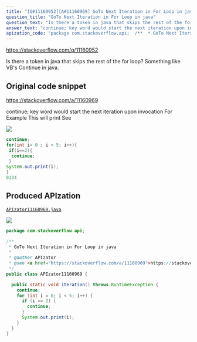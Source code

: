 ```yaml
---
title: "[Q#11160952][A#11160969] GoTo Next Iteration in For Loop in java"
question_title: "GoTo Next Iteration in For Loop in java"
question_text: "Is there a token in java that skips the rest of the for loop? Something like VB's Continue in java."
answer_text: "continue; key word would start the next iteration upon invocation For Example This will print See"
apization_code: "package com.stackoverflow.api;  /**  * GoTo Next Iteration in For Loop in java  *  * @author APIzator  * @see <a href=\"https://stackoverflow.com/a/11160969\">https://stackoverflow.com/a/11160969</a>  */ public class APIzator11160969 {    public static void iteration() throws RuntimeException {     continue;     for (int i = 0; i < 5; i++) {       if (i == 2) {         continue;       }       System.out.print(i);     }   } }"
---
```


https://stackoverflow.com/q/11160952

Is there a token in java that skips the rest of the for loop?
Something like VB&#x27;s Continue in java.



## Original code snippet

https://stackoverflow.com/a/11160969

continue; key word would start the next iteration upon invocation
For Example
This will print
See

<div class="code-logo"><img src="/stackoverflow.png" /></div>

```java
continue;
for(int i= 0 ; i < 5; i++){
 if(i==2){
  continue;
 }
System.out.print(i);
}
0134
```

## Produced APIzation

[`APIzator11160969.java`](https://github.com/pasqualesalza/apization-temp-data/raw/master/search/APIzator11160969.java)

<div class="code-logo"><img src="/apizator.png" /></div>

```java
package com.stackoverflow.api;

/**
 * GoTo Next Iteration in For Loop in java
 *
 * @author APIzator
 * @see <a href="https://stackoverflow.com/a/11160969">https://stackoverflow.com/a/11160969</a>
 */
public class APIzator11160969 {

  public static void iteration() throws RuntimeException {
    continue;
    for (int i = 0; i < 5; i++) {
      if (i == 2) {
        continue;
      }
      System.out.print(i);
    }
  }
}

```